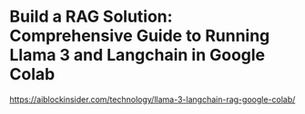 # Build a RAG Solution: Comprehensive Guide to Running Llama 3 and Langchain in Google Colab


https://aiblockinsider.com/technology/llama-3-langchain-rag-google-colab/